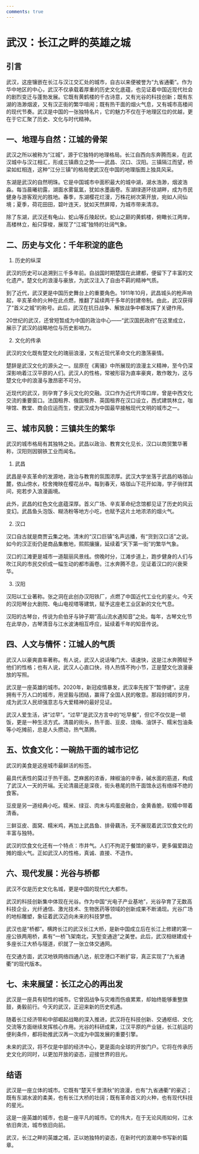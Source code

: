 ```yaml
---
comments: true
---
```

# 武汉：长江之畔的英雄之城
## 引言

武汉，这座镶嵌在长江与汉江交汇处的城市，自古以来便被誉为“九省通衢”。作为华中地区的中心，武汉不仅承载着厚重的历史文化底蕴，也见证着中国近现代社会的剧烈变迁与蓬勃发展。它既有黄鹤楼的千古诗意，又有光谷的科技创新；既有东湖的浩渺烟波，又有汉正街的繁华喧闹；既有热干面的烟火气息，又有城市高楼间的现代节奏。武汉是中国的一张独特名片，它的魅力不仅在于地理区位的优越，更在于它汇聚了历史、文化与时代精神。

## 一、地理与自然：江城的骨架

武汉之所以被称为“江城”，源于它独特的地理格局。长江自西向东奔腾而来，在武汉城中与汉江相汇，形成三镇鼎立之势——武昌、汉口、汉阳。三镇隔江而望，桥梁如虹相连，这种“江分三镇”的格局使武汉在中国的地理版图上独具风采。

东湖是武汉的自然明珠。它是中国城市中面积最大的城中湖，湖水浩渺，烟波浩淼。每当晨曦初露，湖面水雾氤氲，犹如水墨画卷。东湖绿道环绕湖畔，成为市民健身与游客观光的胜地。春季，东湖樱花烂漫，万株花树次第开放，宛如人间仙境；夏季，荷花田田，碧叶连天，犹如天然屏障，为城市带来清凉。

除了东湖，武汉还有龟山、蛇山等丘陵起伏。蛇山之巅的黄鹤楼，俯瞰长江两岸，高楼林立，船只穿梭，展现了“江城”独特的壮阔气象。

## 二、历史与文化：千年积淀的底色
1. 历史的纵深

武汉的历史可以追溯到三千多年前。自战国时期楚国在此建都，便留下了丰富的文化遗产。楚文化的浪漫与豪放，为武汉注入了自由不羁的精神气质。

到了近代，武汉更是中国历史舞台上的重要角色。1911年10月，武昌城头的枪声响起，辛亥革命的火种在此点燃，推翻了延续两千多年的封建帝制。由此，武汉获得了“首义之城”的称号。此后，武汉在抗日战争、解放战争中都发挥了关键作用。

20世纪的武汉，还曾短暂成为中国的政治中心——“武汉国民政府”在这里成立，展示了武汉的战略地位与历史影响力。

2. 文化的传承

武汉的文化既有楚文化的瑰丽浪漫，又有近现代革命文化的激荡豪情。

楚辞是武汉文化的源头之一。屈原在《离骚》中所展现的浪漫主义精神，至今仍深深影响着江汉平原的人们。武汉人的性格，常被形容为直率豪爽，敢作敢为，这与楚文化中的浪漫与激昂密不可分。

近现代的武汉，则孕育了多元文化的交融。汉口作为近代开埠口岸，曾是中西文化交流的重要窗口。法国租界、俄国租界、英国租界在汉口设立，西式建筑林立，咖啡馆、教堂、商会应运而生，使武汉成为中国最早接触现代文明的城市之一。

## 三、城市风貌：三镇共生的繁华

武汉的城市格局有其独特之处。武昌以政治、教育文化见长，汉口以商贸繁华著称，汉阳则因钢铁工业而闻名。

1. 武昌

武昌是辛亥革命的发源地，政治与教育的氛围浓厚。武汉大学坐落于武昌的珞珈山麓，依山傍水，校舍掩映在樱花丛中。每到春天，珞珈山下花开如海，学子徜徉其间，宛若步入浪漫画境。

此外，武昌的红色文化底蕴深厚。首义广场、辛亥革命纪念馆都见证了历史的风云变幻。武昌鱼头泡饭、糊汤粉等地方小吃，也赋予这片土地浓浓的烟火气。

2. 汉口

汉口自古就是商贾云集之地。清末的“汉口巨镇”名声远播，有“货到汉口活”之说。如今的汉正街仍是商品集散地，熙熙攘攘，延续着“天下第一街”的繁华气象。

汉口的江滩更是城市一道靓丽风景线。傍晚时分，江滩步道上，跑步健身的人们与吹江风的市民交织成一幅生动的都市画卷。江水奔腾不息，见证着汉口的兴衰荣华。

3. 汉阳

汉阳以工业著称。张之洞在此创办汉阳铁厂，点燃了中国近代工业化的星火。今天的汉阳琴台大剧院、龟山电视塔等建筑，赋予这座老工业区新的文化气息。

汉阳的古琴台，传说为俞伯牙与钟子期“高山流水遇知音”之处。每年，古琴文化节在此举办，古琴清音与江水波涛相互呼应，延续着千年的知音传说。

## 四、人文与情怀：江城人的气质

武汉人以豪爽直率著称。有人说，武汉人说话嗓门大、语速快，这是江水奔腾赋予他们的性格；也有人说，武汉人心直口快，待人热情不拘小节，正是楚文化浪漫豪放的写照。

武汉是一座英雄的城市。2020年，新冠疫情暴发，武汉率先按下“暂停键”。这座拥有千万人口的城市，用坚毅与团结，赢得了全国人民的敬意。那段封城的岁月，成为武汉人民顽强意志与大爱精神的最好见证。

武汉人爱生活，讲“过早”。“过早”是武汉方言中的“吃早餐”，但它不仅仅是一顿饭，更是一种生活方式。清晨的街头，热干面、豆皮、烧梅、油饼子、糯米包油条等小吃摊前，总是人头攒动，热气蒸腾。

## 五、饮食文化：一碗热干面的城市记忆

武汉的美食是这座城市最鲜活的标签。

最具代表性的莫过于热干面。芝麻酱的浓香，辣椒油的辛香，碱水面的筋道，构成了武汉人一天的开端。无论清晨还是深夜，街头巷尾的热干面馆永远有络绎不绝的食客。

豆皮是另一道经典小吃。糯米、绿豆、肉末与鸡蛋皮融合，金黄香脆，软糯中带着清香。

三鲜豆皮、面窝、糯米鸡，再加上武昌鱼、排骨藕汤，无不展现着武汉饮食文化的丰富与独特。

武汉的饮食文化还有一个特点：市井气。人们不拘泥于餐馆的豪华，更多偏爱路边摊的烟火气。正如武汉人的性格，真诚、直接、不造作。

## 六、现代发展：光谷与桥都

武汉不仅是历史文化名城，更是中国的现代化大都市。

武汉的科技创新集中体现在光谷。作为中国“光电子产业基地”，光谷孕育了无数高科技企业，光纤通信、激光技术、生物医药等领域的创新成果不断涌现。光谷广场的地标雕塑，象征着武汉迈向未来的科技梦想。

武汉也是“桥都”。横跨长江的武汉长江大桥，是新中国成立后在长江上修建的第一座公铁两用桥，素有“一桥飞架南北，天堑变通途”之美誉。此后，武汉相继建成十多座长江大桥与隧道，织就了一张立体交通网。

在交通方面，武汉地铁网络四通八达，航空港口不断扩容，真正实现了“九省通衢”的现代版本。

## 七、未来展望：长江之心的再出发

武汉是一座具有韧性的城市。它曾因战争与灾难而伤痕累累，却始终能够重整旗鼓，勇毅前行。今天的武汉，正迎来新的历史机遇。

随着长江经济带和中部崛起战略的深入推进，武汉将在科技创新、交通枢纽、文化交流等方面继续发挥核心作用。光谷的科研成果，江汉平原的产业链，长江航运的便利条件，都将助推武汉再一次成为中国发展的重要引擎。

未来的武汉，将不仅是中部的经济中心，更是面向全球的开放门户。它将在传承历史文化的同时，以更加开放的姿态，迎接世界的目光。

## 结语

武汉是一座立体的城市。它既有“楚天千里清秋”的浪漫，也有“九省通衢”的豪迈；既有东湖水波的柔美，也有长江大桥的壮阔；既有革命首义的火种，也有现代科技的星光。

这是一座英雄的城市，也是一座平凡的城市。它的伟大，在于无论风雨如何，江水依旧奔流，城市依旧向前。

武汉，长江之畔的英雄之城，正以她独特的姿态，在新时代的浪潮中书写新的篇章。